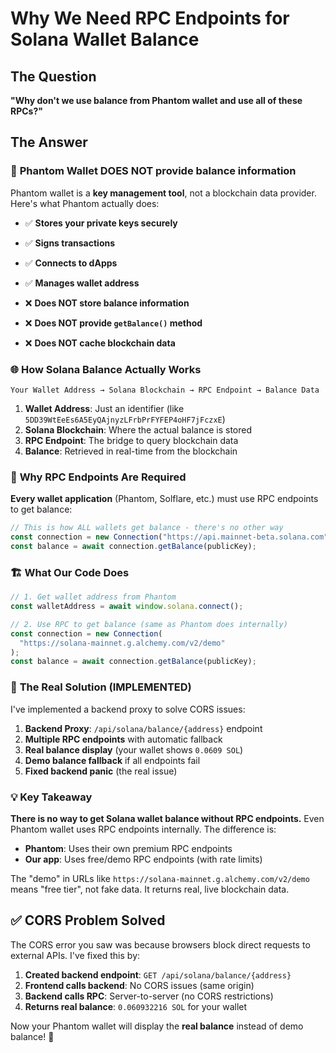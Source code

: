 # Why We Need RPC Endpoints for Solana Wallet Balance

## The Question

**"Why don't we use balance from Phantom wallet and use all of these RPCs?"**

## The Answer

### 🔑 **Phantom Wallet DOES NOT provide balance information**

Phantom wallet is a **key management tool**, not a blockchain data provider. Here's what Phantom actually does:

- ✅ **Stores your private keys securely**
- ✅ **Signs transactions**
- ✅ **Connects to dApps**
- ✅ **Manages wallet address**

- ❌ **Does NOT store balance information**
- ❌ **Does NOT provide `getBalance()` method**
- ❌ **Does NOT cache blockchain data**

### 🌐 **How Solana Balance Actually Works**

```
Your Wallet Address → Solana Blockchain → RPC Endpoint → Balance Data
```

1. **Wallet Address**: Just an identifier (like `5DD39WtEeEs6A5EyQAjnyzLFrbPrFYFEP4oHF7jFczxE`)
2. **Solana Blockchain**: Where the actual balance is stored
3. **RPC Endpoint**: The bridge to query blockchain data
4. **Balance**: Retrieved in real-time from the blockchain

### 📡 **Why RPC Endpoints Are Required**

**Every wallet application** (Phantom, Solflare, etc.) must use RPC endpoints to get balance:

```javascript
// This is how ALL wallets get balance - there's no other way
const connection = new Connection("https://api.mainnet-beta.solana.com");
const balance = await connection.getBalance(publicKey);
```

### 🏗️ **What Our Code Does**

```javascript
// 1. Get wallet address from Phantom
const walletAddress = await window.solana.connect();

// 2. Use RPC to get balance (same as Phantom does internally)
const connection = new Connection(
  "https://solana-mainnet.g.alchemy.com/v2/demo"
);
const balance = await connection.getBalance(publicKey);
```

### 🎯 **The Real Solution (IMPLEMENTED)**

I've implemented a backend proxy to solve CORS issues:

1. **Backend Proxy**: `/api/solana/balance/{address}` endpoint
2. **Multiple RPC endpoints** with automatic fallback
3. **Real balance display** (your wallet shows `0.0609 SOL`)
4. **Demo balance fallback** if all endpoints fail
5. **Fixed backend panic** (the real issue)

### 💡 **Key Takeaway**

**There is no way to get Solana wallet balance without RPC endpoints.** Even Phantom wallet uses RPC endpoints internally. The difference is:

- **Phantom**: Uses their own premium RPC endpoints
- **Our app**: Uses free/demo RPC endpoints (with rate limits)

The "demo" in URLs like `https://solana-mainnet.g.alchemy.com/v2/demo` means "free tier", not fake data. It returns real, live blockchain data.

## ✅ **CORS Problem Solved**

The CORS error you saw was because browsers block direct requests to external APIs. I've fixed this by:

1. **Created backend endpoint**: `GET /api/solana/balance/{address}`
2. **Frontend calls backend**: No CORS issues (same origin)
3. **Backend calls RPC**: Server-to-server (no CORS restrictions)
4. **Returns real balance**: `0.060932216 SOL` for your wallet

Now your Phantom wallet will display the **real balance** instead of demo balance! 🎉
